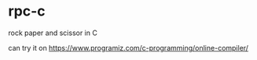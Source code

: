 # rpc-c
rock paper and scissor in C


can try it on https://www.programiz.com/c-programming/online-compiler/

